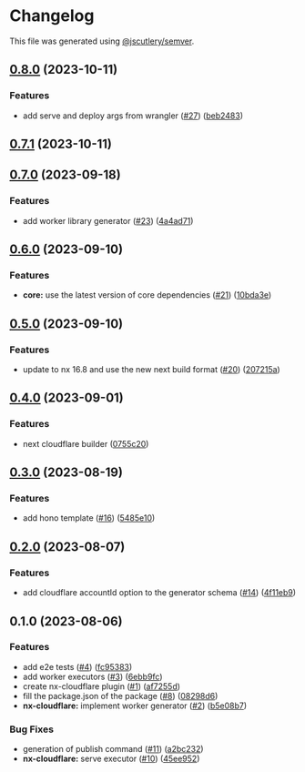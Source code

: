 # Changelog

This file was generated using [@jscutlery/semver](https://github.com/jscutlery/semver).

## [0.8.0](https://github.com/naxodev/oss/compare/v0.7.1...v0.8.0) (2023-10-11)


### Features

* add serve and deploy args from wrangler ([#27](https://github.com/naxodev/oss/issues/27)) ([beb2483](https://github.com/naxodev/oss/commit/beb24836b1890f97f834b8f54c75e8eb3b84420a))

## [0.7.1](https://github.com/naxodev/oss/compare/v0.7.0...v0.7.1) (2023-10-11)

## [0.7.0](https://github.com/naxodev/oss/compare/v0.6.0...v0.7.0) (2023-09-18)


### Features

* add worker library generator ([#23](https://github.com/naxodev/oss/issues/23)) ([4a4ad71](https://github.com/naxodev/oss/commit/4a4ad713f432d3a1ae8ab05000f646d93017258e))

## [0.6.0](https://github.com/naxodev/oss/compare/v0.5.0...v0.6.0) (2023-09-10)


### Features

* **core:** use the latest version of core dependencies ([#21](https://github.com/naxodev/oss/issues/21)) ([10bda3e](https://github.com/naxodev/oss/commit/10bda3e61fe8d37a8f4d3e6f5f64d59687260f6c))

## [0.5.0](https://github.com/naxodev/oss/compare/v0.4.0...v0.5.0) (2023-09-10)


### Features

* update to nx 16.8 and use the new next build format ([#20](https://github.com/naxodev/oss/issues/20)) ([207215a](https://github.com/naxodev/oss/commit/207215abc000c75633d2420c5946e12954b1d4e8))

## [0.4.0](https://github.com/naxodev/oss/compare/v0.3.0...v0.4.0) (2023-09-01)


### Features

* next cloudflare builder ([0755c20](https://github.com/naxodev/oss/commit/0755c20f59fe8327c8bb577b02ae08f7170766a7))

## [0.3.0](https://github.com/naxodev/oss/compare/v0.2.0...v0.3.0) (2023-08-19)


### Features

* add hono template ([#16](https://github.com/naxodev/oss/issues/16)) ([5485e10](https://github.com/naxodev/oss/commit/5485e1055f62c731dbfa5ade037160a4d4927301))

## [0.2.0](https://github.com/naxodev/oss/compare/v0.1.0...v0.2.0) (2023-08-07)


### Features

* add cloudflare accountId option to the generator schema ([#14](https://github.com/naxodev/oss/issues/14)) ([4f11eb9](https://github.com/naxodev/oss/commit/4f11eb96680da51a85bbf85f2795d659ab9777e9))

## 0.1.0 (2023-08-06)


### Features

* add e2e tests ([#4](https://github.com/naxodev/oss/issues/4)) ([fc95383](https://github.com/naxodev/oss/commit/fc95383f30c5200ec3db2c49589371f466c038e4))
* add worker executors ([#3](https://github.com/naxodev/oss/issues/3)) ([6ebb9fc](https://github.com/naxodev/oss/commit/6ebb9fc2fdf83c724406c66b659a14fe2aaa4230))
* create nx-cloudflare plugin ([#1](https://github.com/naxodev/oss/issues/1)) ([af7255d](https://github.com/naxodev/oss/commit/af7255d5c14f669f962e9162d916585f10057c5a))
* fill the package.json of the package ([#8](https://github.com/naxodev/oss/issues/8)) ([08298d6](https://github.com/naxodev/oss/commit/08298d6439912ef0a0b69384b87a291026498e9e))
* **nx-cloudflare:** implement worker generator ([#2](https://github.com/naxodev/oss/issues/2)) ([b5e08b7](https://github.com/naxodev/oss/commit/b5e08b7ea2ae552fb4a8a3a8dd0471ffae2a505d))


### Bug Fixes

* generation of publish command ([#11](https://github.com/naxodev/oss/issues/11)) ([a2bc232](https://github.com/naxodev/oss/commit/a2bc232ea29408d3b046b6d1154eab5fc88725e3))
* **nx-cloudflare:** serve executor ([#10](https://github.com/naxodev/oss/issues/10)) ([45ee952](https://github.com/naxodev/oss/commit/45ee9524becdf8c4eaa6ea5cf40e827370f3bbef))
